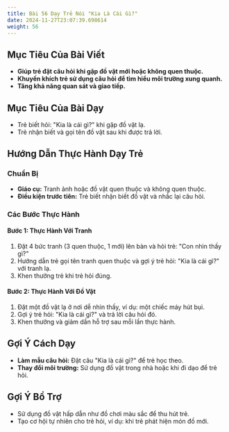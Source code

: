 ```yaml
---
title: Bài 56 Dạy Trẻ Nói "Kia Là Cái Gì?" 
date: 2024-11-27T23:07:39.698614
weight: 56
---
```


## Mục Tiêu Của Bài Viết
- **Giúp trẻ đặt câu hỏi khi gặp đồ vật mới hoặc không quen thuộc.**
- **Khuyến khích trẻ sử dụng câu hỏi để tìm hiểu môi trường xung quanh.**
- **Tăng khả năng quan sát và giao tiếp.**

## Mục Tiêu Của Bài Dạy
- Trẻ biết hỏi: "Kia là cái gì?" khi gặp đồ vật lạ.
- Trẻ nhận biết và gọi tên đồ vật sau khi được trả lời.

## Hướng Dẫn Thực Hành Dạy Trẻ

### Chuẩn Bị
- **Giáo cụ:** Tranh ảnh hoặc đồ vật quen thuộc và không quen thuộc.
- **Điều kiện trước tiên:** Trẻ biết nhận biết đồ vật và nhắc lại câu hỏi.

### Các Bước Thực Hành
#### Bước 1: Thực Hành Với Tranh
1. Đặt 4 bức tranh (3 quen thuộc, 1 mới) lên bàn và hỏi trẻ: "Con nhìn thấy gì?"
2. Hướng dẫn trẻ gọi tên tranh quen thuộc và gợi ý trẻ hỏi: "Kia là cái gì?" với tranh lạ.
3. Khen thưởng trẻ khi trẻ hỏi đúng.

#### Bước 2: Thực Hành Với Đồ Vật
1. Đặt một đồ vật lạ ở nơi dễ nhìn thấy, ví dụ: một chiếc máy hút bụi.
2. Gợi ý trẻ hỏi: "Kia là cái gì?" và trả lời câu hỏi đó.
3. Khen thưởng và giảm dần hỗ trợ sau mỗi lần thực hành.

## Gợi Ý Cách Dạy
- **Làm mẫu câu hỏi:** Đặt câu "Kia là cái gì?" để trẻ học theo.
- **Thay đổi môi trường:** Sử dụng đồ vật trong nhà hoặc khi đi dạo để trẻ hỏi.

## Gợi Ý Bổ Trợ
- Sử dụng đồ vật hấp dẫn như đồ chơi màu sắc để thu hút trẻ.
- Tạo cơ hội tự nhiên cho trẻ hỏi, ví dụ: khi trẻ phát hiện món đồ mới.

